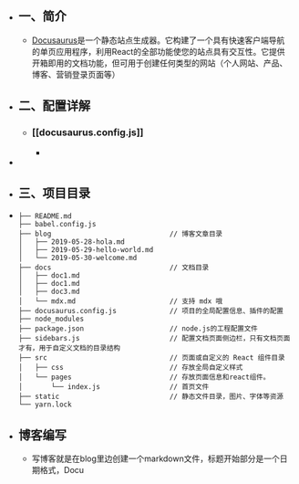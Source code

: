 - ## 一、简介
	- [Docusaurus](https://www.docusaurus.cn/docs/installation)是一个静态站点生成器。它构建了一个具有快速客户端导航的单页应用程序，利用React的全部功能使您的站点具有交互性。它提供开箱即用的文档功能，但可用于创建任何类型的网站（个人网站、产品、博客、营销登录页面等）
- ## 二、配置详解
	- ### [[docusaurus.config.js]]
		-
-
- ## 三、项目目录
- ```
  ├── README.md
  ├── babel.config.js
  ├── blog                             // 博客文章目录
  │   ├── 2019-05-28-hola.md
  │   ├── 2019-05-29-hello-world.md
  │   └── 2019-05-30-welcome.md
  ├── docs                             // 文档目录
  │   ├── doc1.md
  │   ├── doc1.md
  │   ├── doc3.md
  │   └── mdx.md                       // 支持 mdx 哦
  ├── docusaurus.config.js             // 项目的全局配置信息、插件的配置
  ├── node_modules
  ├── package.json                     // node.js的工程配置文件
  ├── sidebars.js                      // 配置文档页面侧边栏，只有文档页面才有，用于自定义文档的目录结构
  ├── src                              // 页面或自定义的 React 组件目录
  │   ├── css                          // 存放全局自定义样式
  │   └── pages                        // 存放页面信息和react组件。  
  │       └── index.js                 // 首页文件
  ├── static                           // 静态文件目录，图片、字体等资源
  └── yarn.lock
  
  ```
- ## 博客编写
	- 写博客就是在blog里边创建一个markdown文件，标题开始部分是一个日期格式，Docu